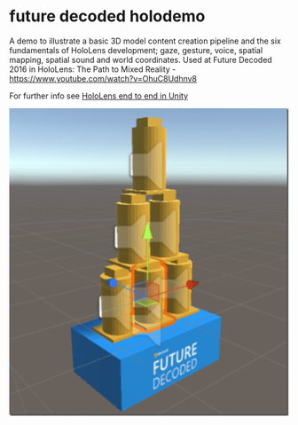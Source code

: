 # future decoded holodemo
A demo to illustrate a basic 3D model content creation pipeline and the six fundamentals of HoloLens development; gaze, gesture, voice, spatial mapping, spatial sound and world coordinates. Used at Future Decoded 2016 in HoloLens: The Path to Mixed Reality - https://www.youtube.com/watch?v=OhuC8Udhnv8

For further info see [HoloLens end to end in Unity](http://peted.azurewebsites.net/hololens-end-to-end-in-unity/)

![Unity Editor Screenshot](https://github.com/peted70/fd-holodemo/blob/master/img/bottlestack_thumb.png)
